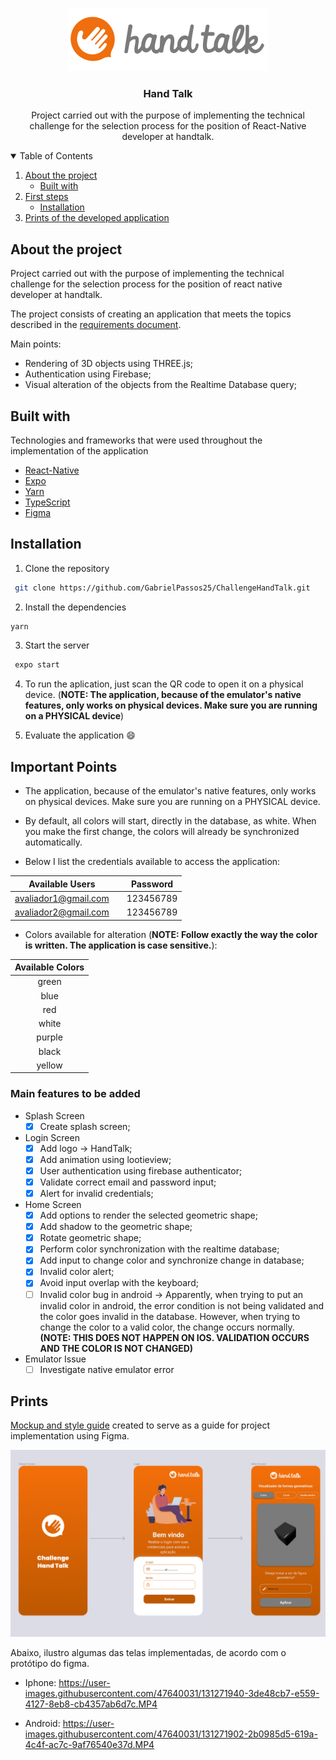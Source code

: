 <br />
<p align="center">
  <a href="https://www.handtalk.me/br">
    <img src="./assetsREADME/handtalk-logo.svg">
  </a>
  <h3 align="center">Hand Talk</h3>

  <p align="center">
    Project carried out with the purpose of implementing the technical challenge for the selection process for the position of React-Native developer at handtalk.
  </p>
</p>

<details open="open">
  <summary>Table of Contents</summary>
  <ol>
    <li>
      <a href="#About the project">About the project</a>
      <ul>
        <li><a href="#Built with">Built with</a></li>
      </ul>
    </li>
    <li>
      <a href="#Firststeps">First steps</a>
      <ul>
        <li><a href="#Installation">Installation</a></li>
      </ul>
    </li>
    <li><a href="#Prints">Prints of the developed application</a></li>
  </ol>
</details>

## About the project
Project carried out with the purpose of implementing the technical challenge for the selection process for the position of react native developer at handtalk.

The project consists of creating an application that meets the topics described in the <a href="./assetsREADME/Desafio Hand Talk - React Native[2529].pdf">requirements document</a>. 

Main points:
- Rendering of 3D objects using THREE.js;
- Authentication using Firebase;
- Visual alteration of the objects from the Realtime Database query;


## Built with
Technologies and frameworks that were used throughout the implementation of the application

* [React-Native](https://reactnative.dev)
* [Expo](https://expo.io) 
* [Yarn](https://yarnpkg.com)
* [TypeScript](https://www.typescriptlang.org/)
* [Figma](https://www.figma.com/)

## Installation

1. Clone the repository
  ```sh
   git clone https://github.com/GabrielPassos25/ChallengeHandTalk.git
   ```

2. Install the dependencies
  ```sh
  yarn
   ```

3. Start the server
  ```sh
   expo start
   ```

4. To run the aplication, just scan the QR code to open it on a physical device. (**NOTE: The application, because of the emulator's native features, only works on physical devices. Make sure you are running on a PHYSICAL device**) 

5. Evaluate the application :smile:

## Important Points
- The application, because of the emulator's native features, only works on physical devices. Make sure you are running on a PHYSICAL device.

- By default, all colors will start, directly in the database, as white. When you make the first change, the colors will already be synchronized automatically.

- Below I list the credentials available to access the application:

| Available Users |   | Password |
| :-----: | :-: | :-: |
| avaliador1@gmail.com |  | 123456789 |
| avaliador2@gmail.com |  | 123456789 |

- Colors available for alteration (**NOTE: Follow exactly the way the color is written. The application is case sensitive.**):

| Available Colors | 
| :-----: |
| green |
| blue | 
| red | 
| white | 
| purple | 
| black | 
| yellow | 

### Main features to be added
- Splash Screen
  - [x] Create splash screen;
- Login Screen
  - [x] Add logo -> HandTalk;
  - [x] Add animation using lootieview;
  - [x] User authentication using firebase authenticator;
  - [x] Validate correct email and password input;
  - [x] Alert for invalid credentials;
- Home Screen
  - [x] Add options to render the selected geometric shape;
  - [x] Add shadow to the geometric shape;
  - [x] Rotate geometric shape;
  - [x] Perform color synchronization with the realtime database;
  - [x] Add input to change color and synchronize change in database;
  - [x] Invalid color alert;
  - [x] Avoid input overlap with the keyboard;
  - [ ] Invalid color bug in android -> Apparently, when trying to put an invalid color in android, the error condition is not being validated and the color goes invalid in the database. However, when trying to change the color to a valid color, the change occurs normally. **(NOTE: THIS DOES NOT HAPPEN ON IOS. VALIDATION OCCURS AND THE COLOR IS NOT CHANGED)**
- Emulator Issue
  - [ ] Investigate native emulator error

## Prints
<a href="https://www.figma.com/file/7muiBa3MVMuood6zDHWtSF/Challenge-Hand-Talk?node-id=0%3A1">Mockup and style guide</a> created to serve as a guide for project implementation using Figma. 

 <a href="./assetsREADME/Mockup.png">
    <img src="./assetsREADME/Mockup.png">
 </a>

Abaixo, ilustro algumas das telas implementadas, de acordo com o protótipo do figma.
- Iphone:
https://user-images.githubusercontent.com/47640031/131271940-3de48cb7-e559-4127-8eb8-cb4357ab6d7c.MP4

- Android:
https://user-images.githubusercontent.com/47640031/131271902-2b0985d5-619a-4c4f-ac7c-9af76540e37d.MP4
